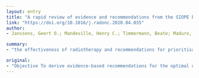 ```yaml
---
layout: entry
title: "A rapid review of evidence and recommendations from the SIOPE Radiation Oncology working group to help mitigate for reduced paediatric radiotherapy capacity during the COVID-19 pandemic or other crises"
link: "https://doi.org/10.1016/j.radonc.2020.04.035"
author:
- Janssens, Geert O.; Mandeville, Henry C.; Timmermann, Beate; Maduro, John H.; Alapetite, Claire; Padovani, Laetitia; Horan, Gail; Lassen-Ramshad, Yasmin; Dieckmann, Karin; Ruebe, Christian; Thorp, Nicky; Gandola, Lorenza; Ajithkumar, Thankamma; Boterberg, Tom

summary:
- "the effectiveness of radiotherapy and recommendations for prioritisation of its use for common and challenging paediatric tumours are discussed. Objective To derive evidence-based recommendations for the optimal utilisation of resources during an unexpected shortage of radio therapy facilities. Results The general recommendations to mitigate potential detriment of a unexpected shortage include: maintain current standards of care as long as possible and prioritise use of existing radiotherapy resources to treat patients with tumours where radiotherapy has the most effect on clinical outcome."

original:
- "Objective To derive evidence-based recommendations for the optimal utilisation of resources during unexpected shortage of radiotherapy capacity. Methods and materials We have undertaken a rapid review of published literature on the role of radiotherapy in the multimodality treatment of paediatric cancers governing the European practice of paediatric radiotherapy. The derived data has been discussed with expert paediatric radiation oncologists to derive a hierarchy of recommendations. Results The general recommendations to mitigate the potential detriment of an unexpected shortage of radiotherapy facilities include: (1) maintain current standards of care as long as possible (2) refer to another specialist paediatric radiotherapy department with similar level of expertise (3) prioritise use of existing radiotherapy resources to treat patients with tumours where radiotherapy has the most effect on clinical outcome (4) use chemotherapy to defer the start of radiotherapy where timing of radiotherapy is not expected to be detrimental (5) active surveillance for low-grade tumours if appropriate and (6) consider iso-effective hypofractionated radiotherapy regimens only for selected patients with predicted poor prognosis. The effectiveness of radiotherapy and recommendations for prioritisation of its use for common and challenging paediatric tumours are discussed. Conclusion This review provides evidence-based treatment recommendations during unexpected shortage of paediatric radiotherapy facilities. It has wider applications for the optimal utilization of facilities, to improve clinical outcome in low- and middle-income countries, where limited resources continue to be a challenge."
---
```


